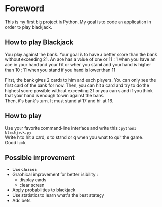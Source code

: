 # Foreword
This is my first big project in Python. My goal is to code an application in order to play blackjack.
## How to play Blackjack
You play against the bank. Your goal is to have a better score than the bank without exceeding 21. An ace has a value of one or 11 : 1 when you have an ace in your hand and your hit or when you stand and your hand is higher than 10 ; 11 when you stand if you hand is lower than 11<br/></br>
First, the bank gives 2 cards to him and each players. You can only see the first card of the bank for now. Then, you can hit a card and try to do the highest score possible without exceeding 21 or you can stand if you think that your hand is enough to win against the bank.</br>
Then, it's bank's turn. It must stand at 17 and hit at 16.
## How to play
Use your favorite command-line interface and write this : `python3 blackjack.py`</br>
Write h to hit a card, s to stand or q when you wnat to quit the game.</br>
Good luck
## Possible improvement
* Use classes
* Graphical improvement for better lisibility :
  * display cards
  * clear screen
 * Apply probabilities to blackjack
 * Use statistics to learn what's the best stategy
 * Add bets
